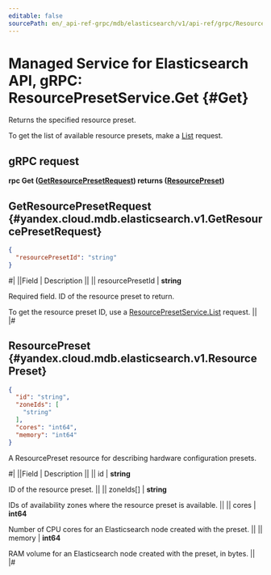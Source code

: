 ```yaml
---
editable: false
sourcePath: en/_api-ref-grpc/mdb/elasticsearch/v1/api-ref/grpc/ResourcePreset/get.md
---
```


# Managed Service for Elasticsearch API, gRPC: ResourcePresetService.Get {#Get}

Returns the specified resource preset.

To get the list of available resource presets, make a [List](/docs/managed-elasticsearch/api-ref/grpc/ResourcePreset/list#List) request.

## gRPC request

**rpc Get ([GetResourcePresetRequest](#yandex.cloud.mdb.elasticsearch.v1.GetResourcePresetRequest)) returns ([ResourcePreset](#yandex.cloud.mdb.elasticsearch.v1.ResourcePreset))**

## GetResourcePresetRequest {#yandex.cloud.mdb.elasticsearch.v1.GetResourcePresetRequest}

```json
{
  "resourcePresetId": "string"
}
```

#|
||Field | Description ||
|| resourcePresetId | **string**

Required field. ID of the resource preset to return.

To get the resource preset ID, use a [ResourcePresetService.List](/docs/managed-elasticsearch/api-ref/grpc/ResourcePreset/list#List) request. ||
|#

## ResourcePreset {#yandex.cloud.mdb.elasticsearch.v1.ResourcePreset}

```json
{
  "id": "string",
  "zoneIds": [
    "string"
  ],
  "cores": "int64",
  "memory": "int64"
}
```

A ResourcePreset resource for describing hardware configuration presets.

#|
||Field | Description ||
|| id | **string**

ID of the resource preset. ||
|| zoneIds[] | **string**

IDs of availability zones where the resource preset is available. ||
|| cores | **int64**

Number of CPU cores for an Elasticsearch node created with the preset. ||
|| memory | **int64**

RAM volume for an Elasticsearch node created with the preset, in bytes. ||
|#